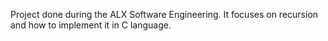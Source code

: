 Project done during the ALX Software Engineering. 
It focuses on recursion and how to implement it in C language.

